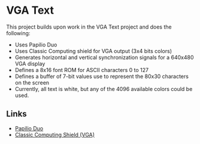 # VGA Text

This project builds upon work in the VGA Text project and does the following:

* Uses Papilio Duo
* Uses Classic Computing shield for VGA output (3x4 bits colors)
* Generates horizontal and vertical synchronization signals for a 640x480 VGA display
* Defines a 8x16 font ROM for ASCII characters 0 to 127
* Defines a buffer of 7-bit values use to represent the 80x30 characters on the screen
* Currently, all text is white, but any of the 4096 available colors could be used.

## Links

* [Papilio Duo](http://papilio.cc/index.php?n=Papilio.DUOStart)
* [Classic Computing Shield (VGA)](http://papilio.cc/index.php?n=Papilio.ClassicComputingShield#vga)
